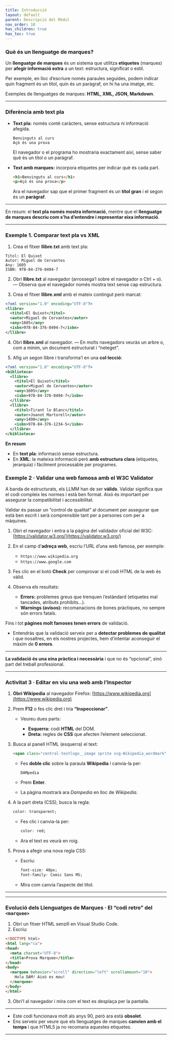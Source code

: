 ```yaml
---
title: Introducció
layout: default
parent: Descripció del Mòdul
nav_order: 10
has_children: true
has_toc: true
---
```



### Què és un llenguatge de marques?

Un **llenguatge de marques** és un sistema que utilitza **etiquetes** (marques) per **afegir informació extra** a un text: estructura, significat o estil.

Per exemple, en lloc d’escriure només paraules seguides, podem indicar quin fragment és un títol, quin és un paràgraf, on hi ha una imatge, etc.

Exemples de llenguatges de marques: **HTML, XML, JSON, Markdown**.

---

### Diferència amb text pla

* **Text pla:** només conté caràcters, sense estructura ni informació afegida.

  ```
  Benvinguts al curs
  Açò és una prova
  ```

  El navegador o el programa ho mostraria exactament així, sense saber què és un títol o un paràgraf.

* **Text amb marques:** incorpora etiquetes per indicar què és cada part.

  ```html
  <h1>Benvinguts al curs</h1>
  <p>Açò és una prova</p>
  ```

  Ara el navegador sap que el primer fragment és un **títol gran** i el segon és un **paràgraf**.

---

En resum: el **text pla només mostra informació**, mentre que el **llenguatge de marques descriu com s’ha d’entendre i representar eixa informació**.

---

### Exemple 1. Comparar text pla vs XML


1. Crea el fitxer **llibre.txt** amb text pla:

```
Títol: El Quixot
Autor: Miguel de Cervantes
Any: 1605
ISBN: 978-84-376-0494-7
```

2. Obri **llibre.txt** al navegador (arrossega’l sobre el navegador o Ctrl + o).
   — Observa que el navegador només mostra text sense cap estructura.

3. Crea el fitxer **llibre.xml** amb el mateix contingut però marcat:

```xml
<?xml version="1.0" encoding="UTF-8"?>
<llibre>
  <titol>El Quixot</titol>
  <autor>Miguel de Cervantes</autor>
  <any>1605</any>
  <isbn>978-84-376-0494-7</isbn>
</llibre>
```

4. Obri **llibre.xml** al navegador.
   — En molts navegadors veuràs un arbre o, com a mínim, un document estructurat i “neteget”.

5. Afig un segon llibre i transforma’l en una **col·lecció**:

```xml
<?xml version="1.0" encoding="UTF-8"?>
<biblioteca>
  <llibre>
    <titol>El Quixot</titol>
    <autor>Miguel de Cervantes</autor>
    <any>1605</any>
    <isbn>978-84-376-0494-7</isbn>
  </llibre>
  <llibre>
    <titol>Tirant lo Blanc</titol>
    <autor>Joanot Martorell</autor>
    <any>1490</any>
    <isbn>978-84-376-1234-5</isbn>
  </llibre>
</biblioteca>
```


**En resum**

* En **text pla**: informació sense estructura.
* En **XML**: la mateixa informació però **amb estructura clara** (etiquetes, jerarquia) i fàcilment processable per programes.




### Exemple 2 · Validar una web famosa amb el W3C Validator

A banda de estructurats, els LLMM han de ser **vàlids**. Validar significa que el codi compleix les normes i està ben format. Això és important per assegurar la compatibilitat i accessibilitat.

Validar és passar un “control de qualitat” al document per assegurar que està ben escrit i serà comprensible tant per a persones com per a màquines.


1. Obri el navegador i entra a la pàgina del validador oficial del W3C:
   [https://validator.w3.org/](https://validator.w3.org/)

2. En el camp d’**adreça web**, escriu l’URL d’una web famosa, per exemple:

   * `https://www.wikipedia.org`
   * `https://www.google.com`

3. Fes clic en el botó **Check** per comprovar si el codi HTML de la web és vàlid.

4. Observa els resultats:

   * **Errors:** problemes greus que trenquen l’estàndard (etiquetes mal tancades, atributs prohibits…).
   * **Warnings (avisos):** recomanacions de bones pràctiques, no sempre són errors fatals.


Fins i tot **pàgines molt famoses tenen errors** de validació.
* Entendràs que la validació serveix per a **detectar problemes de qualitat** i que nosaltres, en els nostres projectes, hem d’intentar aconseguir el màxim de **0 errors**.

---

**La validació és una eina pràctica i necessària** i que no és “opcional”, sinó part del treball professional.

---


### Activitat 3 · Editar en viu una web amb l’Inspector


1. **Obri Wikipedia** al navegador Firefox:
    [https://www.wikipedia.org](https://www.wikipedia.org)

2. Prem **F12** o fes clic dret i tria **“Inspeccionar”**.

   * Veureu dues parts:

     * **Esquerra:** codi **HTML** del DOM.
     * **Dreta:** regles de **CSS** que afecten l’element seleccionat.

3. Busca al panell HTML (esquerra) el text:

   ```html
   <span class="central-textlogo__image sprite svg-Wikipedia_wordmark">Wikipedia</span>
   ```

   * Fes **doble clic** sobre la paraula **Wikipedia** i canvia-la per:

     ```
     DAMpedia
     ```
   * Prem **Enter**.
   * La pàgina mostrarà ara *Dampedia* en lloc de *Wikipedia*.

4. A la part dreta (CSS), busca la regla:

   ```css
   color: transparent;
   ```

   * Fes clic i canvia-la per:

     ```css
     color: red;
     ```
   * Ara el text es veurà en roig.

5. Prova a afegir una nova regla CSS:

   * Escriu:

     ```css
     font-size: 40px;
     font-family: Comic Sans MS;
     ```
   * Mira com canvia l’aspecte del títol.

---



---

### Evolució dels Llenguatges de Marques · El “codi retro” del `<marquee>`



1. Obri un fitxer HTML senzill en Visual Studio Code.
2. Escriu:

```html
<!DOCTYPE html>
<html lang="ca">
<head>
  <meta charset="UTF-8">
  <title>Prova Marquee</title>
</head>
<body>
  <marquee behavior="scroll" direction="left" scrollamount="10">
    Hola DAM! Això es mou!
  </marquee>
</body>
</html>
```

3. Obri’l al navegador i mira com el text es desplaça per la pantalla.

---


* Este codi funcionava molt als anys 90, però ara està **obsolet**.
* Ens serveix per veure que els llenguatges de marques **canvien amb el temps** i que HTML5 ja no recomana aquestes etiquetes.

---
